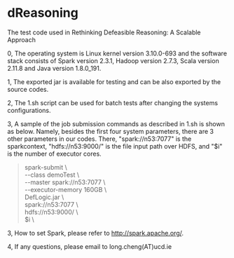 # dReasoning
The test code used in Rethinking Defeasible Reasoning: A Scalable Approach

0, The operating system is Linux kernel version 3.10.0-693 and the software stack consists of Spark version 2.3.1, Hadoop version 2.7.3, Scala version 2.11.8 and Java version 1.8.0_191.

1, The exported jar is available for testing and can be also exported by the source codes.

2, The 1.sh script can be used for batch tests after changing the systems configurations.

3, A sample of the job submission commands as described in 1.sh is shown as below. Namely, besides the first four system parameters, there are 3 other parameters in our codes. There, "spark://n53:7077" is the sparkcontext, "hdfs://n53:9000/" is the file input path over HDFS, and "$i" is the number of executor cores.

> spark-submit \ <br/>
  --class demoTest \ <br/>
  --master spark://n53:7077 \ <br/>
   --executor-memory 160GB \ <br/>
  DefLogic.jar  \ <br/>
  spark://n53:7077 \ <br/>
  hdfs://n53:9000/ \ <br/>
  $i \ <br/>
  
3, How to set Spark, please refer to http://spark.apache.org/.

4, If any questions, please email to long.cheng(AT)ucd.ie
